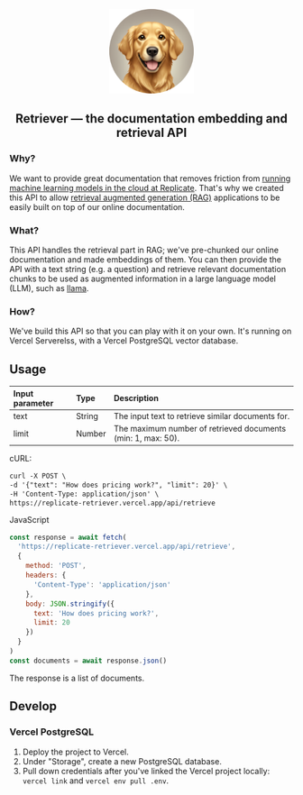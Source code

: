 <p align="center">
  <img src="public/retriever_logo.png" height=150>
</p>

## <div align="center"><b>Retriever</b> — the documentation embedding and retrieval API</div>

### Why?

We want to provide great documentation that removes friction from [running machine learning models in the cloud at Replicate](https://replicate.com/). That's why we created this API to allow [retrieval augmented generation (RAG)](https://replicate.com/blog/how-to-use-rag-with-chromadb-and-mistral-7b-instruct) applications to be easily built on top of our online documentation.

### What?

This API handles the retrieval part in RAG; we've pre-chunked our online documentation and made embeddings of them. You can then provide the API with a text string (e.g. a question) and retrieve relevant documentation chunks to be used as augmented information in a large language model (LLM), such as [llama](https://replicate.com/meta/llama-2-7b-chat).

### How?

We've build this API so that you can play with it on your own. It's running on Vercel Serverelss, with a Vercel PostgreSQL vector database.

## Usage

| Input parameter | Type   | Description                                                  |
| :-------------- | :----- | :----------------------------------------------------------- |
| text            | String | The input text to retrieve similar documents for.            |
| limit           | Number | The maximum number of retrieved documents (min: 1, max: 50). |

cURL:

```shell
curl -X POST \
-d '{"text": "How does pricing work?", "limit": 20}' \
-H 'Content-Type: application/json' \
https://replicate-retriever.vercel.app/api/retrieve
```

JavaScript

```js
const response = await fetch(
  'https://replicate-retriever.vercel.app/api/retrieve',
  {
    method: 'POST',
    headers: {
      'Content-Type': 'application/json'
    },
    body: JSON.stringify({
      text: 'How does pricing work?',
      limit: 20
    })
  }
)
const documents = await response.json()
```

The response is a list of documents.

## Develop

### Vercel PostgreSQL

1. Deploy the project to Vercel.
2. Under "Storage", create a new PostgreSQL database.
3. Pull down credentials after you've linked the Vercel project locally: `vercel link` and `vercel env pull .env`.
